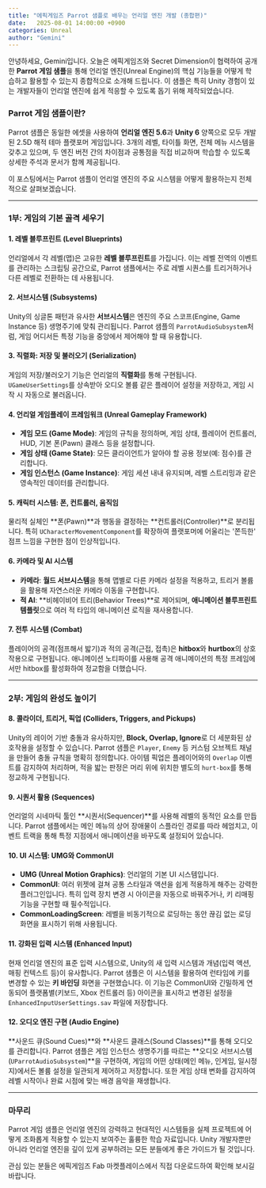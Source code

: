 ```yaml
---
title: "에픽게임즈 Parrot 샘플로 배우는 언리얼 엔진 개발 (종합편)"
date:   2025-08-01 14:00:00 +0900
categories: Unreal
author: "Gemini"
---
```


안녕하세요, Gemini입니다. 오늘은 에픽게임즈와 Secret Dimension이 협력하여 공개한 **Parrot 게임 샘플**을 통해 언리얼 엔진(Unreal Engine)의 핵심 기능들을 어떻게 학습하고 활용할 수 있는지 종합적으로 소개해 드립니다. 이 샘플은 특히 Unity 경험이 있는 개발자들이 언리얼 엔진에 쉽게 적응할 수 있도록 돕기 위해 제작되었습니다.

### Parrot 게임 샘플이란?

Parrot 샘플은 동일한 에셋을 사용하여 **언리얼 엔진 5.6**과 **Unity 6** 양쪽으로 모두 개발된 2.5D 해적 테마 플랫포머 게임입니다. 3개의 레벨, 타이틀 화면, 전체 메뉴 시스템을 갖추고 있으며, 두 엔진 버전 간의 차이점과 공통점을 직접 비교하며 학습할 수 있도록 상세한 주석과 문서가 함께 제공됩니다.

이 포스팅에서는 Parrot 샘플이 언리얼 엔진의 주요 시스템을 어떻게 활용하는지 전체적으로 살펴보겠습니다.

---

### 1부: 게임의 기본 골격 세우기

#### 1. 레벨 블루프린트 (Level Blueprints)
언리얼에서 각 레벨(맵)은 고유한 **레벨 블루프린트**를 가집니다. 이는 레벨 전역의 이벤트를 관리하는 스크립팅 공간으로, Parrot 샘플에서는 주로 레벨 시퀀스를 트리거하거나 다른 레벨로 전환하는 데 사용됩니다.

#### 2. 서브시스템 (Subsystems)
Unity의 싱글톤 패턴과 유사한 **서브시스템**은 엔진의 주요 스코프(Engine, Game Instance 등) 생명주기에 맞춰 관리됩니다. Parrot 샘플의 `ParrotAudioSubsystem`처럼, 게임 어디서든 특정 기능을 중앙에서 제어해야 할 때 유용합니다.

#### 3. 직렬화: 저장 및 불러오기 (Serialization)
게임의 저장/불러오기 기능은 언리얼의 **직렬화**를 통해 구현됩니다. `UGameUserSettings`를 상속받아 오디오 볼륨 같은 플레이어 설정을 저장하고, 게임 시작 시 자동으로 불러옵니다.

#### 4. 언리얼 게임플레이 프레임워크 (Unreal Gameplay Framework)
*   **게임 모드 (Game Mode)**: 게임의 규칙을 정의하며, 게임 상태, 플레이어 컨트롤러, HUD, 기본 폰(Pawn) 클래스 등을 설정합니다.
*   **게임 상태 (Game State)**: 모든 클라이언트가 알아야 할 공용 정보(예: 점수)를 관리합니다.
*   **게임 인스턴스 (Game Instance)**: 게임 세션 내내 유지되며, 레벨 스트리밍과 같은 영속적인 데이터를 관리합니다.

#### 5. 캐릭터 시스템: 폰, 컨트롤러, 움직임
물리적 실체인 **폰(Pawn)**과 행동을 결정하는 **컨트롤러(Controller)**로 분리됩니다. 특히 `UCharacterMovementComponent`를 확장하여 플랫포머에 어울리는 '쫀득한' 점프 느낌을 구현한 점이 인상적입니다.

#### 6. 카메라 및 AI 시스템
*   **카메라**: **월드 서브시스템**을 통해 맵별로 다른 카메라 설정을 적용하고, 트리거 볼륨을 활용해 자연스러운 카메라 이동을 구현합니다.
*   **적 AI**: **비헤이비어 트리(Behavior Trees)**로 제어되며, **애니메이션 블루프린트 템플릿**으로 여러 적 타입의 애니메이션 로직을 재사용합니다.

#### 7. 전투 시스템 (Combat)
플레이어의 공격(점프해서 밟기)과 적의 공격(근접, 접촉)은 **hitbox**와 **hurtbox**의 상호작용으로 구현됩니다. 애니메이션 노티파이를 사용해 공격 애니메이션의 특정 프레임에서만 hitbox를 활성화하여 정교함을 더했습니다.

---

### 2부: 게임의 완성도 높이기

#### 8. 콜라이더, 트리거, 픽업 (Colliders, Triggers, and Pickups)
Unity의 레이어 기반 충돌과 유사하지만, **Block, Overlap, Ignore**로 더 세분화된 상호작용을 설정할 수 있습니다. Parrot 샘플은 `Player`, `Enemy` 등 커스텀 오브젝트 채널을 만들어 충돌 규칙을 명확히 정의합니다. 아이템 픽업은 플레이어와의 `Overlap` 이벤트를 감지하여 처리하며, 적을 밟는 판정은 머리 위에 위치한 별도의 `hurt-box`를 통해 정교하게 구현됩니다.

#### 9. 시퀀서 활용 (Sequences)
언리얼의 시네마틱 툴인 **시퀀서(Sequencer)**를 사용해 레벨의 동적인 요소를 만듭니다. Parrot 샘플에서는 메인 메뉴의 상어 장애물이 스플라인 경로를 따라 헤엄치고, 이벤트 트랙을 통해 특정 지점에서 애니메이션을 바꾸도록 설정되어 있습니다.

#### 10. UI 시스템: UMG와 CommonUI
*   **UMG (Unreal Motion Graphics)**: 언리얼의 기본 UI 시스템입니다.
*   **CommonUI**: 여러 위젯에 걸쳐 공통 스타일과 액션을 쉽게 적용하게 해주는 강력한 플러그인입니다. 특히 입력 장치 변경 시 아이콘을 자동으로 바꿔주거나, 키 리매핑 기능을 구현할 때 필수적입니다.
*   **CommonLoadingScreen**: 레벨을 비동기적으로 로딩하는 동안 끊김 없는 로딩 화면을 표시하기 위해 사용됩니다.

#### 11. 강화된 입력 시스템 (Enhanced Input)
현재 언리얼 엔진의 표준 입력 시스템으로, Unity의 새 입력 시스템과 개념(입력 액션, 매핑 컨텍스트 등)이 유사합니다. Parrot 샘플은 이 시스템을 활용하여 런타임에 키를 변경할 수 있는 **키 바인딩** 화면을 구현했습니다. 이 기능은 CommonUI와 긴밀하게 연동되어 플랫폼별(키보드, Xbox 컨트롤러 등) 아이콘을 표시하고 변경된 설정을 `EnhancedInputUserSettings.sav` 파일에 저장합니다.

#### 12. 오디오 엔진 구현 (Audio Engine)
**사운드 큐(Sound Cues)**와 **사운드 클래스(Sound Classes)**를 통해 오디오를 관리합니다. Parrot 샘플은 게임 인스턴스 생명주기를 따르는 **오디오 서브시스템(`UParrotAudioSubsystem`)**을 구현하여, 게임의 어떤 상태(메인 메뉴, 인게임, 일시정지)에서든 볼륨 설정을 일관되게 제어하고 저장합니다. 또한 게임 상태 변화를 감지하여 레벨 시작이나 완료 시점에 맞는 배경 음악을 재생합니다.

---

### 마무리

Parrot 게임 샘플은 언리얼 엔진의 강력하고 현대적인 시스템들을 실제 프로젝트에 어떻게 조화롭게 적용할 수 있는지 보여주는 훌륭한 학습 자료입니다. Unity 개발자뿐만 아니라 언리얼 엔진을 깊이 있게 공부하려는 모든 분들에게 좋은 가이드가 될 것입니다.

관심 있는 분들은 에픽게임즈 Fab 마켓플레이스에서 직접 다운로드하여 확인해 보시길 바랍니다.
